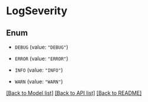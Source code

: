 # LogSeverity

## Enum


* `DEBUG` (value: `"DEBUG"`)

* `ERROR` (value: `"ERROR"`)

* `INFO` (value: `"INFO"`)

* `WARN` (value: `"WARN"`)


[[Back to Model list]](../README.md#documentation-for-models) [[Back to API list]](../README.md#documentation-for-api-endpoints) [[Back to README]](../README.md)


